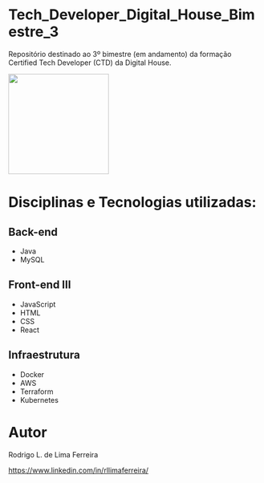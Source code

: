 # Tech_Developer_Digital_House_Bimestre_3

Repositório destinado ao 3º bimestre (em andamento) da formação Certified Tech Developer (CTD) da Digital House.

<img src="https://media3.giphy.com/media/qUt4xeREPBTEdteWKw/giphy.gif" width="200" style="max-width: 100%;">

# Disciplinas e Tecnologias utilizadas:

## Back-end
- Java
- MySQL

## Front-end III
- JavaScript
- HTML
- CSS
- React

## Infraestrutura
- Docker
- AWS
- Terraform
- Kubernetes

# Autor

Rodrigo L. de Lima Ferreira

https://www.linkedin.com/in/rllimaferreira/
